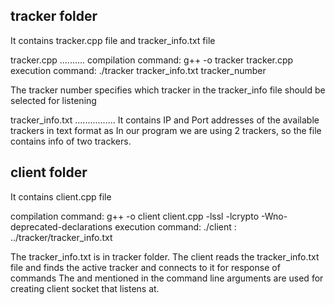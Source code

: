 ## tracker folder

It contains tracker.cpp file and tracker_info.txt file

tracker.cpp
..........
compilation command: g++ -o tracker tracker.cpp
execution command: ./tracker tracker_info.txt tracker_number

The tracker number specifies which tracker in the tracker_info file should be selected for listening

tracker_info.txt
................
It contains IP and Port addresses of the available trackers in text format as <IP> <PORT>
In our program we are using 2 trackers, so the file contains info of two trackers.

## client folder

It contains client.cpp file

compilation command: g++ -o client client.cpp -lssl -lcrypto -Wno-deprecated-declarations
execution command: ./client <IP>:<PORT> ../tracker/tracker_info.txt

The tracker_info.txt is in tracker folder.
The client reads the tracker_info.txt file and finds the active tracker and connects to it for response of commands
The <IP> and <PORT> mentioned in the command line arguments are used for creating client socket that listens at.
